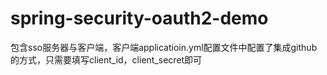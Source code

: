 # spring-security-oauth2-demo
包含sso服务器与客户端，客户端applicatioin.yml配置文件中配置了集成github的方式，只需要填写client_id，client_secret即可
